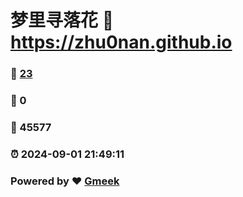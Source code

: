 # 梦里寻落花 :link: https://zhu0nan.github.io 
### :page_facing_up: [23](https://zhu0nan.github.io/tag.html) 
### :speech_balloon: 0 
### :hibiscus: 45577 
### :alarm_clock: 2024-09-01 21:49:11 
### Powered by :heart: [Gmeek](https://github.com/Meekdai/Gmeek)
